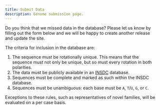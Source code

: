 ```yaml
---
title: Submit Data
description: Genome submission page.
---
```


Do you think that we missed data in the database?
Please let us know by filling out the form below and we will be happy to create another release and update the site.

The criteria for inclusion in the database are:

1. The sequence must be rotationally unique.
   This means that the sequence must not only be unique, but so must every rotation in both polarities.
2. The data must be publicly available in an [INSDC](http://www.insdc.org/) database.
3. Sequences must be complete and marked as such within the INSDC database.
4. Sequences must be unambiguous: each base must be `A`, `T`/`U`, `G`, or `C`.

Exceptions to these rules, such as representatives of novel families, will be evaluated on a per case basis.

<SubmitForm/>
